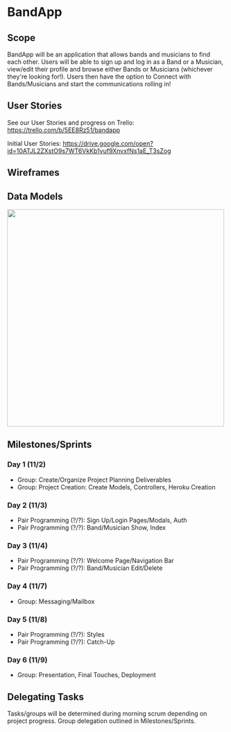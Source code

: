 # BandApp
## Scope
BandApp will be an application that allows bands and musicians to find each other. Users will be able to sign up and log in as a Band or a Musician, view/edit their profile and browse either Bands or Musicians (whichever they're looking for!). Users then have the option to Connect with Bands/Musicians and start the communications rolling in! 
## User Stories
See our User Stories and progress on Trello: https://trello.com/b/5EE8Rz51/bandapp

Initial User Stories: https://drive.google.com/open?id=10ATJL2ZXstO9s7WT6VkKb1yuf9XnvxfNs1aE_T3sZog
## Wireframes

## Data Models
<img src='https://lh6.googleusercontent.com/HaBLnoD3wbMxq4cZIO6-r1QaSabZrnT9BhAbJ1_j5J1PmjRs93CURdQ_fbxDiHaQNVTB-aKy3M3yRIE=w2554-h1396-rw' height='500'>

## Milestones/Sprints

### Day 1 (11/2)
- Group: Create/Organize Project Planning Deliverables
- Group: Project Creation: Create Models, Controllers, Heroku Creation

### Day 2 (11/3)
- Pair Programming (?/?): Sign Up/Login Pages/Modals, Auth
- Pair Programming (?/?): Band/Musician Show, Index

### Day 3 (11/4)
- Pair Programming (?/?): Welcome Page/Navigation Bar
- Pair Programming (?/?): Band/Musician Edit/Delete

### Day 4 (11/7)
- Group: Messaging/Mailbox

### Day 5 (11/8)
- Pair Programming (?/?): Styles
- Pair Programming (?/?): Catch-Up

### Day 6 (11/9)
- Group: Presentation, Final Touches, Deployment

## Delegating Tasks

Tasks/groups will be determined during morning scrum depending on project progress. Group delegation outlined in Milestones/Sprints.

